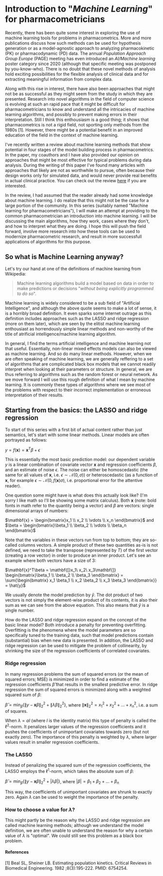 # Introduction to "*Machine Learning*" for pharmacometricians



Recently, there has been quite some interest in exploring the use of machine learning tools for problems in pharmacometrics. More and more publications discuss how such methods can be used for hypothesis generation or as a model-agnostic approach to analyzing pharmacokinetic (PK) or pharmacodynamic (PD) data. The annual *Population Approach Group Europe* (PAGE) meeting has even introduced an *AI/Machine learning* poster category since 2020 (although that specific meeting was postponed by you-know-who). There is no doubt that these novel methods of analysis hold exciting possibilities for the flexible analysis of clinical data and for extracting meaningful information from complex data.

Along with this rise in interest, there have also been approaches that might not be as successful as they might seem from the study in which they are presented. Research into novel algorithms in the field of computer science is evolving at such an rapid pace that it might be difficult for pharmacometricians to know and understand all the intricacies of machine learning algorithms, and possibly to prevent making errors in their interpretation. Still I think this enthousiasm is a good thing; it shows that pharmacometrics is not a rigid field, not sporting only methods from the 1980s [1]. However, there might be a potential benefit in an improved education of the field in the context of machine learning.

I've recently written a review about machine learning methods that show potential in four stages of the model building process in pharmacometrics. In the paper, my coauthors and I have also provided our opinion on approaches that might be most effective for typical problems during data analysis. During the writing of this paper I've found many articles with approaches that likely are not as worthwhile to pursue, often because their design works only for simulated data, and would never provide real benefits in actual clinical practice. You can check out the review [here](https://www.mdpi.com/1999-4923/14/9/1814/htm) if you are interested. 

In the review, I had assumed that the reader already had some knowledge about machine learning. I do realize that this might not be the case for a large portion of the community. In this series (suitably named "Machine learning for pharmacometricians"), I will make an attempt at providing to the common pharmacometrician an introduction into machine learning. I will be discussing the main algorithms, how they work, cases where they don't, and how to interpret what they are doing. I hope this will push the field forward, involve more research into how these tools can be used to modernize pharmacometric research, and result in more successfull applications of algorithms for this purpose.

## So what is Machine Learning anyway?



Let's try our hand at one of the definitions of machine learning from Wikipedia: 

> Machine learning algorithms build a model based on data in order to make predictions or decisions "*without being explicitly programmed to do so*".

Machine learning is widely considered to be a sub field of "Artificial Intelligence", and although the above quote seems to make a lot of sense, it is a horribly broad definition. It even sparks some internet outrage as this definition includes approaches such as the LASSO and ridge regression (more on them later), which are seen by the elitist machine learning enthousiast as horrendously simple linear methods and non-worthy of the title of atrificial intelligence/machine learning algorithm.

In general, I find the terms artificial intelligence and machine learning not that useful. Essentially, non-linear mixed effects models can also be viewed as machine learning. And so do many linear methods. However, when we are often speaking of machine learning, we are generally reffering to a set of algorithms that are complicated black box models that we cannot readily interpret when looking at their parameters or structure. In general, we are thus referring to algorithms such as the random forest or neural network. As we move forward I will use this rough definition of what I mean by machine learning. It is commonly these types of algorithms where we see most of the problems with respect to their incorrect implementation or erroneous interpretation of their results.



## Starting from the basics: the LASSO and ridge regression



To start of this series with a first bit of actual content rather than just semantics, let's start with some linear methods. Linear models are often portrayed as follows:

$y = f(\mathbf{x}) = \mathbf{x}^T\beta + \epsilon$

This is essentially the most basic prediction model: our dependent variable $y$ is a linear combination of covariate vector $\mathbf{x}$ and regression coefficients $\beta$, and an estimate of noise $\epsilon$. The noise can either be homoscedastic (the same for all values of $\mathbf{x}$, i.e. $\epsilon \sim \mathcal{N}(0, \sigma)$) or heteroscedastic (as a function of $\mathbf{x}$, for example $\epsilon \sim \mathcal{N}(0, f(\mathbf{x})\sigma)$, i.e. proportional error for the attentive reader).

One question some might have is what does this actually look like? (I'm sorry I like math so I'll be showing some matrix calculus). Both $\mathbf{x}$ (note: bold fonts in math refer to the quantity being a vector) and $\beta$ are vectors: single dimensional arrays of numbers:

$\mathbf{x} = \begin{bmatrix}x_1 \\ x_2 \\ \vdots \\ x_n \end{bmatrix}$ and $\beta = \begin{bmatrix}\beta_1 \\ \beta_2 \\ \vdots \\ \beta_n \end{bmatrix}$

Note that the variables in these vectors run from top to bottom; they are so-called columns vectors. A simple product of these two quantities as-is is not defined, we need to take the transpose (represented by $T$) of the first vector (creating a row vector) in order to produce an inner product. Let's see an example where both vectors have a size of 3:

$\mathbf{x}^T\beta = \mathbf{[}x_1\ x_2\ x_3\mathbf{]} \begin{bmatrix}\beta_1 \\ \beta_2 \\ \beta_3 \end{bmatrix} = \sum{\begin{bmatrix} x_1 \beta_1 \\ x_2 \beta_2 \\ x_3 \beta_3 \end{bmatrix}} = \hat{y}$

We usually denote the model prediction by $\hat{y}$. The dot product of two vectors is not simply the element-wise product of its contents, it is also their sum as we can see from the above equation. This also means that $\hat{y}$ is a single number.

How do the LASSO and ridge regression expand on the concept of the basic linear model? Both introduce a penalty for preventing overfitting. Overfitting is the phenomena where the model parameters are so specifically tuned to the training data, such that model predictions contain (substantial) bias when new data is presented. In addition, the LASSO and ridge regression can be used to mitigate the problem of collinearity, by shrinking the size of the regression coefficients of correlated covariates.

### Ridge regression

In many regression problems the sum of squared errors (or the mean of squared errors; MSE) is minimized in order to find a estimate of the regression coefficients $\hat{\beta}$ that results in the smallest predictive error. In ridge regression the sum of squared errors is minimized along with a weighted squared sum of $\beta$:

$\hat{\beta} = \min_\beta{\{ \lVert y-\mathbf{x}\beta \lVert_2^2 + \lVert \lambda\beta \lVert_2^2 \}}$, where $\lVert \mathbf{x} \lVert_2^2 = x_1^2 + x_2^2 + \dots + x_n^2$, i.e. a sum of squares.

When $\lambda = aI$ (where $I$ is the identity matrix) this type of penalty is called the $\ell^2$-norm. It penalizes larger values of the regression coefficients and it pushes the coefficients of unimportant covariates towards zero (but not exactly zero). The importance of this penalty is weighted by $\lambda$, where larger values result in smaller regression coefficients.

### The LASSO

Instead of penalizing the squared sum of the regression coefficients, the LASSO employs the $\ell^1$-norm, which takes the absolute sum of $\beta$:

$\hat{\beta} = \min_\beta{\{ \lVert y-\mathbf{x}\beta \lVert_2^2 + \lvert \lambda\beta \lvert \}}$, where $\lvert \beta \rvert = \beta_1 + \beta_2 + \dots + \beta_n$

This way, the coefficients of unimportant covariates are shrunk to exactly zero. Again $\lambda$ can be used to weight the importance of the penalty. 

### How to choose a value for $\lambda$?

This might partly be the reason why the LASSO and ridge regression are called machine learning methods; although we understand the model definition, we are often unable to understand the reason for why a certain value of $\lambda$ is "optimal". We could still see this problem as a black box problem. 







#### References

[1]	      Beal SL, Sheiner LB. Estimating population kinetics. Critical  Reviews in Biomedical Engineering. 1982 ;8(3):195-222. PMID: 6754254.    